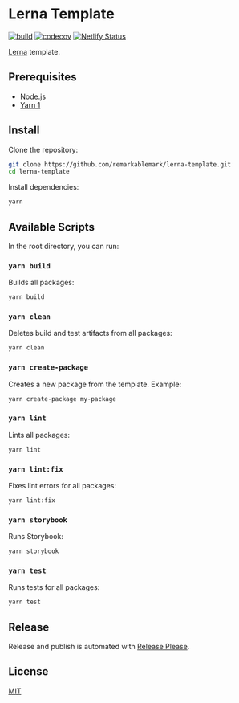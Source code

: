 # Lerna Template

[![build](https://github.com/remarkablemark/lerna-template/actions/workflows/build.yml/badge.svg)](https://github.com/remarkablemark/lerna-template/actions/workflows/build.yml)
[![codecov](https://codecov.io/gh/remarkablemark/lerna-template/branch/master/graph/badge.svg?token=1SYU67HOUQ)](https://codecov.io/gh/remarkablemark/lerna-template)
[![Netlify Status](https://api.netlify.com/api/v1/badges/46dc4645-697d-455e-8156-9817213bb13a/deploy-status)](https://app.netlify.com/sites/lerna-template/deploys)

[Lerna](https://github.com/lerna/lerna) template.

## Prerequisites

- [Node.js](https://nodejs.org/)
- [Yarn 1](https://classic.yarnpkg.com/)

## Install

Clone the repository:

```sh
git clone https://github.com/remarkablemark/lerna-template.git
cd lerna-template
```

Install dependencies:

```sh
yarn
```

## Available Scripts

In the root directory, you can run:

### `yarn build`

Builds all packages:

```sh
yarn build
```

### `yarn clean`

Deletes build and test artifacts from all packages:

```sh
yarn clean
```

### `yarn create-package`

Creates a new package from the template. Example:

```sh
yarn create-package my-package
```

### `yarn lint`

Lints all packages:

```sh
yarn lint
```

### `yarn lint:fix`

Fixes lint errors for all packages:

```sh
yarn lint:fix
```

### `yarn storybook`

Runs Storybook:

```sh
yarn storybook
```

### `yarn test`

Runs tests for all packages:

```sh
yarn test
```

## Release

Release and publish is automated with [Release Please](https://github.com/googleapis/release-please).

## License

[MIT](LICENSE)
